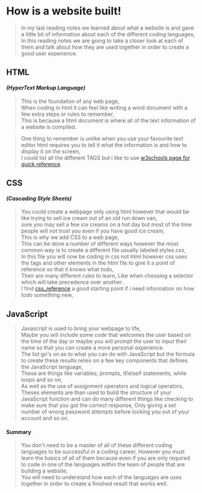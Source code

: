 # **How is a website built!**

>In my last reading notes we learned about what a website is and gave a little bit of information about each of the different coding languages,  
In this reading notes we are going to take a closer look at each of them and talk about how they are used together in order to create a good user experience.  

## **HTML**  
#### _(HyperText Markup Language)_  

>This is the foundation of any web page,  
When coding in html it can feel like writing a word document with a few extra steps or rules to remember,    
This is because a html document is where all of the text information of a website is compiled.  

>One thing to remember is unlike when you use your favourite text editor html requires you to tell it what the information is and how to display it on the screen,  
I could list all the different TAGS but i like to use [w3schools page for quick reference](https://www.w3schools.com/tags/default.asp).

## **CSS**  
#### _(Cascading Style Sheets)_

>You could create a webpage only using html however that would be like trying to sell ice cream out of an old run down van,  
sure you may sell a few ice creams on a hot day but most of the time people will not trust you even if you have good ice cream,  
This is why we add CSS to a web page,  
This can be done a number of different ways however the most common way is to create a different file usually labeled styles.css,  
In this file you will now be coding in css not html however css uses the tags and other elements in the html file to give it a point of reference so that it knows what todo,  
Their are many different rules to learn, Like when choosing a selector which will take precedence over another.  
I find [css_reference](https://cssreference.io/) a good starting point if i need information on how todo something new,

## **JavaScript**  

>Javascript is used to bring your webpage to life,  
Maybe you will include some code that welcomes the user based on the time of the day or maybe you will prompt the user to input their name so that you can create a more personal experience.  
The list go's on as to what you can do with JavaScript but the formula to create these results relies on a few key components that defines the JavaScript language,  
These are things like variables, prompts, if/elseif statements, while loops and so on,  
As well as the use of assignment operators and logical operators,  
Theses elements are than used to build the structure of your JavaScript function and can do many different things like checking to make sure that you got the correct response, Only giving a set number of wrong password attempts before locking you out of your account and so on.

#### Summary  
>You don't need to be a master of all of these different coding languages to be successful in a coding career,   However you must learn the basics of all of them because even if you are only required to code in one of the languages within the team of people that are building a website,  
You will need to understand how each of the languages are uses together in order to create a finished result that works well.

